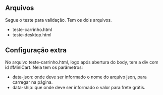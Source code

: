 ## Arquivos

Segue o teste para validação. Tem os dois arquivos.
* teste-carrinho.html
* teste-desktop.html

## Configuração extra

No arquivo teste-carrinho.html, logo após abertura do body, tem a div com id #MiniCart. Nela tem os parâmetros:
* data-json: onde deve ser informado o nome do arquivo json, para carregar na página.
* data-ship: que onde deve ser informado o valor para frete grátis.
